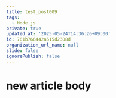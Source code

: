 ```yaml
---
title: test_post009
tags:
  - Node.js
private: true
updated_at: '2025-05-24T14:36:26+09:00'
id: 761b766442a515d2308d
organization_url_name: null
slide: false
ignorePublish: false
---
```

# new article body
